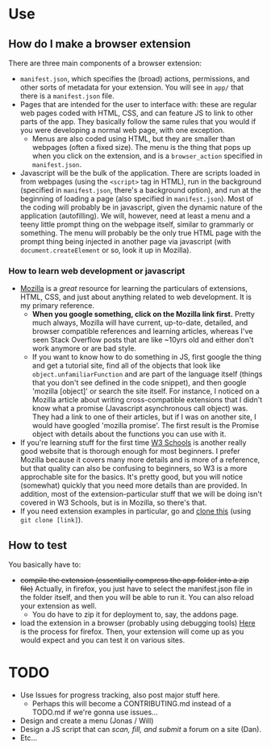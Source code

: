 # Use

## How do I make a browser extension
There are three main components of a browser extension:
- `manifest.json`, which specifies the (broad) actions, permissions, and other sorts of metadata for your extension. You will see in `app/` that there is a `manifest.json` file.
- Pages that are intended for the user to interface with: these are regular web pages coded with HTML, CSS, and can feature JS to link to other parts of the app. They basically follow the same rules that you would if you were developing a normal web page, with one exception.
	- Menus are also coded using HTML, but they are smaller than webpages (often a fixed size). The menu is the thing that pops up when you click on the extension, and is a `browser_action` specified in `manifest.json`.
- Javascript will be the bulk of the application. There are scripts loaded in from webpages (using the `<script>` tag in HTML), run in the background (specified in `manifest.json`, there's a background option), and run at the beginning of loading a page (also specified in `manifest.json`).
Most of the coding will probably be in javascript, given the dynamic nature of the application (autofilling). We will, however, need at least a menu and a teeny little prompt thing on the webpage itself, similar to grammarly or something. The menu will probably be the only true HTML page with the prompt thing being injected in another page via javascript (with `document.createElement` or so, look it up in Mozilla).
### How to learn web development or javascript
- [Mozilla](https://developer.mozilla.org/) is a *great* resource for learning the particulars of extensions, HTML, CSS, and just about anything related to web development. It is my primary reference.
	- **When you google something, click on the Mozilla link first.** Pretty much always, Mozilla will have current, up-to-date, detailed, and browser compatible references and learning articles, whereas I've seen Stack Overflow posts that are like ~10yrs old and either don't work anymore or are bad style.
	- If you want to know how to do something in JS, first google the thing and get a tutorial site, find all of the objects that look like `object.unfamiliarFunction` and are part of the language itself (things that you don't see defined in the code snippet), and then google 'mozilla \[object\]' or search the site itself. For instance, I noticed on a Mozilla article about writing cross-compatible extensions that I didn't know what a promise (Javascript asynchronous call object) was. They had a link to one of their articles, but if I was on another site, I would have googled 'mozilla promise'. The first result is the Promise object with details about the functions you can use with it.
- If you're learning stuff for the first time [W3 Schools](https://www.w3schools.com/) is another really good website that is thorough enough for most beginners. I prefer Mozilla because it covers many more details and is more of a reference, but that quality can also be confusing to beginners, so W3 is a more approchable site for the basics. It's pretty good, but you will notice (somewhat) quickly that you need more details than are provided. In addition, most of the extension-particular stuff that we will be doing isn't covered in W3 Schools, but is in Mozilla, so there's that.
- If you need extension examples in particular, go and [clone this](https://github.com/mdn/webextensions-examples.git) (using `git clone [link]`).

## How to test
You basically have to:
- ~~compile the extension (essentially compress the app folder into a zip file)~~ Actually, in firefox, you just have to select the manifest.json file in the folder itself, and then you will be able to run it. You can also reload your extension as well.
	- You do have to zip it for deployment to, say, the addons page.
- load the extension in a browser (probably using debugging tools)
[Here](https://developer.mozilla.org/en-US/docs/Mozilla/Add-ons/WebExtensions/Your_second_WebExtension#testing_it_out) is the process for firefox.
Then, your extension will come up as you would expect and you can test it on various sites.

# TODO
- Use Issues for progress tracking, also post major stuff here.
	- Perhaps this will become a CONTRIBUTING.md instead of a TODO.md if we're gonna use issues...
- Design and create a menu (Jonas / Will)
- Design a JS script that can *scan, fill, and submit* a forum on a site (Dan).
- Etc...
